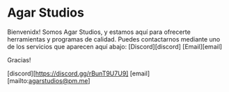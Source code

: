 # Agar Studios
Bienvenidx! Somos Agar Studios, y estamos aquí para ofrecerte herramientas y programas de calidad. Puedes contactarnos mediante uno de los servicios que aparecen aquí abajo:
[Discord][discord]
[Email][email]

Gracias!

[discord][https://discord.gg/rBunT9U7U9]
[email][mailto:agarstudios@pm.me]
